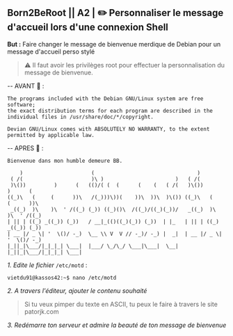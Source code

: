 ## **Born2BeRoot**  || **A2** | :pencil2: Personnaliser le message d'accueil lors d'une connexion Shell

__But :__ Faire changer le message de bienvenue merdique de Debian pour un message d'accueil perso stylé

> ⚠️ Il faut avoir les privilèges root pour effectuer la personnalisation du message de bienvenue.

-- AVANT 🤮 :
```
The programs included with the Debian GNU/Linux system are free software;
the exact distribution terms for each program are described in the individual files in /usr/share/doc/*/copyright.

Devian GNU/Linux comes with ABSOLUTELY NO WARRANTY, to the extent permitted by applicable law.
```

-- APRES 🤩 :
```
Bienvenue dans mon humble demeure BB.

    )                      (                                 )                     
 ( /(                      )\ )                       )   ( /(                     
 )\())         )      (   (()/( (  (      (    (   ( /(   )\())         )      (   
((_)\   (     (      ))\   /(_)))\))(    ))\  ))\  )\()) ((_)\   (     (      ))\  
 _((_)  )\    )\  ' /((_) (_)) ((_)()\  /((_)/((_)(_))/   _((_)  )\    )\  ' /((_) 
| || | ((_) _((_)) (_))   / __|_(()((_)(_)) (_))  | |_   | || | ((_) _((_)) (_))   
| __ |/ _ \| '  \()/ -_)  \__ \\ V  V // -_)/ -_) |  _|  | __ |/ _ \| '  \()/ -_)  
|_||_|\___/|_|_|_| \___|  |___/ \_/\_/ \___|\___|  \__|  |_||_|\___/|_|_|_| \___|  
```

*1. Edite le fichier* ```/etc/motd``` :
```
vietdu91@kassos42:~$ nano /etc/motd
```

*2. A travers l'éditeur, ajouter le contenu souhaité*

> Si tu veux pimper du texte en ASCII, tu peux le faire à travers le site patorjk.com

*3. Redémarre ton serveur et admire la beauté de ton message de bienvenue*
